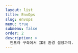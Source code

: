 ```yaml
---
layout: list
title: EnvOps
slug: envops
menu: true
submenu: false
order: 2
description: >
  인프라 구축에서 IDE 환경 설정까지.  
---
```

